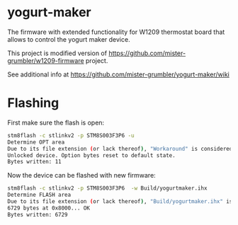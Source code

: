 # yogurt-maker
The firmware with extended functionality for W1209 thermostat board that allows to control the yogurt maker device.

This project is modified version of https://github.com/mister-grumbler/w1209-firmware project.

See additional info at https://github.com/mister-grumbler/yogurt-maker/wiki

# Flashing

First make sure the flash is open:

```bash
stm8flash -c stlinkv2 -p STM8S003F3P6 -u
Determine OPT area
Due to its file extension (or lack thereof), "Workaround" is considered as RAW BINARY format!
Unlocked device. Option bytes reset to default state.
Bytes written: 11
```

Now the device can be flashed with new firmware:

```bash
stm8flash -c stlinkv2 -p STM8S003F3P6  -w Build/yogurtmaker.ihx
Determine FLASH area
Due to its file extension (or lack thereof), "Build/yogurtmaker.ihx" is considered as INTEL HEX format!
6729 bytes at 0x8000... OK
Bytes written: 6729
```
